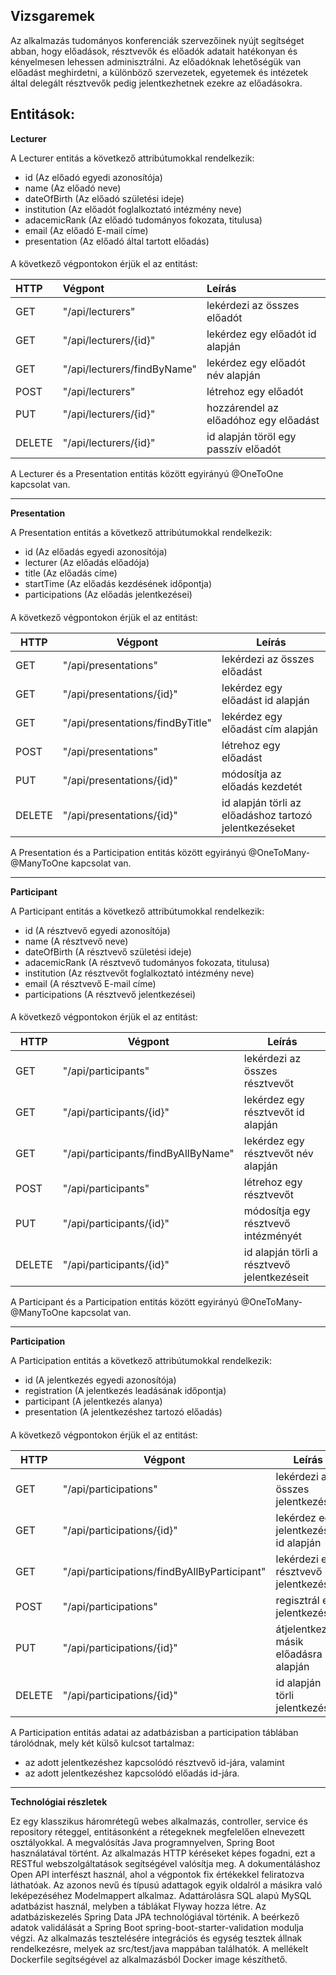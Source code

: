 **Vizsgaremek**
-
Az alkalmazás tudományos konferenciák szervezőinek nyújt segítséget abban, hogy előadások, résztvevők és előadók
adatait hatékonyan és kényelmesen lehessen adminisztrálni. Az előadóknak lehetőségük van előadást meghirdetni, 
a különböző szervezetek, egyetemek és intézetek által delegált résztvevők pedig jelentkezhetnek ezekre az előadásokra.

Entitások:
-
**Lecturer**

A Lecturer entitás a következő attribútumokkal rendelkezik:

* id (Az előadó egyedi azonosítója)
* name (Az előadó neve)
* dateOfBirth (Az előadó születési ideje)
* institution (Az előadót foglalkoztató intézmény neve)
* adacemicRank (Az előadó tudományos fokozata, titulusa)
* email (Az előadó E-mail címe)
* presentation (Az előadó által tartott előadás)
####

A következő végpontokon érjük el az entitást:


| HTTP   | Végpont                     | Leírás                                |
|:-------|:----------------------------|:--------------------------------------|
| GET    | "/api/lecturers"            | lekérdezi az összes előadót           |
| GET    | "/api/lecturers/{id}"       | lekérdez egy előadót id alapján       |
| GET    | "/api/lecturers/findByName" | lekérdez egy előadót név alapján      |
| POST   | "/api/lecturers"            | létrehoz egy előadót                  |
| PUT    | "/api/lecturers/{id}"       | hozzárendel az előadóhoz egy előadást |
| DELETE | "/api/lecturers/{id}"       | id alapján töröl egy passzív előadót  |

A Lecturer és a Presentation entitás között egyirányú @OneToOne kapcsolat van.
***
**Presentation**

A Presentation entitás a következő attribútumokkal rendelkezik:
* id (Az előadás egyedi azonosítója)
* lecturer (Az előadás előadója)
* title (Az előadás címe)
* startTime (Az előadás kezdésének időpontja)
* participations (Az előadás jelentkezései)
####

A következő végpontokon érjük el az entitást:

| HTTP   | Végpont                          | Leírás                                                  |
|--------|----------------------------------|---------------------------------------------------------|
| GET    | "/api/presentations"             | lekérdezi az összes előadást                            |
| GET    | "/api/presentations/{id}"        | lekérdez egy előadást id alapján                        |
| GET    | "/api/presentations/findByTitle" | lekérdez egy előadást cím alapján                       |
| POST   | "/api/presentations"             | létrehoz egy előadást                                   |
| PUT    | "/api/presentations/{id}"        | módosítja az előadás kezdetét                           |
| DELETE | "/api/presentations/{id}"        | id alapján törli az előadáshoz tartozó jelentkezéseket  |


A Presentation és a Participation entitás között egyirányú @OneToMany-@ManyToOne kapcsolat van.
***
**Participant**

A Participant entitás a következő attribútumokkal rendelkezik:
* id (A résztvevő egyedi azonosítója)
* name (A résztvevő neve)
* dateOfBirth (A résztvevő születési ideje)
* adacemicRank (A résztvevő tudományos fokozata, titulusa)
* institution (Az résztvevőt foglalkoztató intézmény neve)
* email (A résztvevő E-mail címe)
* participations (A résztvevő jelentkezései)
####
A következő végpontokon érjük el az entitást:

| HTTP   | Végpont                             | Leírás                                       |
|--------|-------------------------------------|----------------------------------------------|
| GET    | "/api/participants"                 | lekérdezi az összes résztvevőt               |
| GET    | "/api/participants/{id}"            | lekérdez egy résztvevőt id alapján           |
| GET    | "/api/participants/findByAllByName" | lekérdez egy résztvevőt név alapján          |
| POST   | "/api/participants"                 | létrehoz egy résztvevőt                      |
| PUT    | "/api/participants/{id}"            | módosítja egy résztvevő intézményét          |
| DELETE | "/api/participants/{id}"            | id alapján törli a résztvevő jelentkezéseit  |

A Participant és a Participation entitás között egyirányú @OneToMany-@ManyToOne kapcsolat van.
***
**Participation**

A Participation entitás a következő attribútumokkal rendelkezik:
* id (A jelentkezés egyedi azonosítója)
* registration (A jelentkezés leadásának időpontja)
* participant (A jelentkezés alanya)
* presentation (A jelentkezéshez tartozó előadás)
####
A következő végpontokon érjük el az entitást:

| HTTP   | Végpont                                      | Leírás                                   |
|--------|----------------------------------------------|------------------------------------------|
| GET    | "/api/participations"                        | lekérdezi az összes jelentkezést         |
| GET    | "/api/participations/{id}"                   | lekérdez egy jelentkezést id alapján     |
| GET    | "/api/participations/findByAllByParticipant" | lekérdezi egy résztvevő jelentkezéseit   |
| POST   | "/api/participations"                        | regisztrál egy jelentkezést              |
| PUT    | "/api/participations/{id}"                   | átjelentkezés másik előadásra id alapján |
| DELETE | "/api/participations/{id}"                   | id alapján törli jelentkezést            |


A Participation entitás adatai az adatbázisban a participation táblában tárolódnak, mely két külső kulcsot tartalmaz:
* az adott jelentkezéshez kapcsolódó résztvevő id-jára, valamint 
* az adott jelentkezéshez kapcsolódó előadás id-jára.
***

**Technológiai részletek**

Ez egy klasszikus háromrétegű webes alkalmazás, controller, service és repository réteggel, entitásonként a rétegeknek 
megfelelően elnevezett osztályokkal. A megvalósítás Java programnyelven, Spring Boot használatával történt. 
Az alkalmazás HTTP kéréseket képes fogadni, ezt a RESTful webszolgáltatások segítségével valósítja meg. 
A dokumentáláshoz Open API interfészt használ, ahol a végpontok fix értékekkel feliratozva láthatóak. 
Az azonos nevű és típusú adattagok egyik oldalról a másikra való leképezéséhez Modelmappert alkalmaz.
Adattárolásra SQL alapú MySQL adatbázist használ, melyben a táblákat Flyway hozza létre. Az adatbáziskezelés 
Spring Data JPA technológiával történik. A beérkező adatok validálását a Spring Boot spring-boot-starter-validation 
modulja végzi. Az alkalmazás tesztelésére integrációs és egység tesztek állnak rendelkezésre, melyek az src/test/java 
mappában találhatók. A mellékelt Dockerfile segítségével az alkalmazásból Docker image készíthető.
